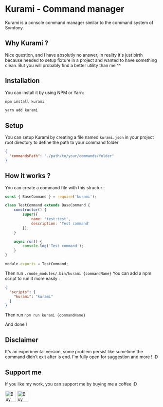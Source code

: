 # Kurami - Command manager
Kurami is a console command manager similar to the command system of Symfony.

## Why Kurami ?
Nice question, and I have absolutly no answer, 
in reality it's just birth because needed to setup fixture in a project and wanted to have something clean.
But you will probably find a better utility than me ^^

## Installation
You can install it by using NPM or Yarn:
```bash
npm install kurami
```

```bash
yarn add kurami
```

## Setup
You can setup Kurami by creating a file named `kurami.json` 
in your project root directory to define the path to your command folder
```json
{
  "commandsPath": "./path/to/your/commands/folder"
}

```

## How it works ?

You can create a command file with this structur :
```js
const { BaseCommand } = require('kurami');

class TestCommand extends BaseCommand {
    constructor() {
        super({
            name: 'test:test',
            description: 'Test command'
        });
    }

    async run() {
        console.log('Test command');
    }
}

module.exports = TestCommand;

```

Then run ``./node_modules/.bin/kurami {commandName}``
You can add a npm script to run it more easily :
```json
{
  "scripts": {
    "kurami": "kurami"
  }
}
```

Then run ``npm run kurami {commandName}``

And done !

## Disclaimer
It's an experimental version, some problem persist like sometime the command didn't exit after is end.
I'm fully open for suggestion and more ! :D

## Support me
If you like my work, you can support me by buying me a coffee :D

<a href='https://ko-fi.com/O4O81EAUF' target='_blank'><img height='36' style='border:0px;height:36px;' src='https://storage.ko-fi.com/cdn/kofi1.png?v=3' border='0' alt='Buy Me a Coffee at ko-fi.com' /></a>
<a href="https://www.buymeacoffee.com/nesmon" target="_blank"><img src="https://cdn.buymeacoffee.com/buttons/v2/default-yellow.png" alt="Buy Me A Coffee" style="height: 36px !important;" ></a>